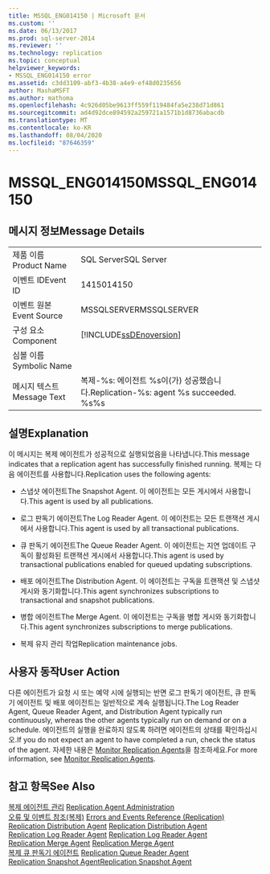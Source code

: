 ```yaml
---
title: MSSQL_ENG014150 | Microsoft 문서
ms.custom: ''
ms.date: 06/13/2017
ms.prod: sql-server-2014
ms.reviewer: ''
ms.technology: replication
ms.topic: conceptual
helpviewer_keywords:
- MSSQL_ENG014150 error
ms.assetid: c3dd3109-abf3-4b38-a4e9-ef48d0235656
author: MashaMSFT
ms.author: mathoma
ms.openlocfilehash: 4c926d05be9613ff559f119484fa5e238d71d861
ms.sourcegitcommit: ad4d92dce894592a259721a1571b1d8736abacdb
ms.translationtype: MT
ms.contentlocale: ko-KR
ms.lasthandoff: 08/04/2020
ms.locfileid: "87646359"
---
```

# <a name="mssql_eng014150"></a><span data-ttu-id="6f4c5-102">MSSQL_ENG014150</span><span class="sxs-lookup"><span data-stu-id="6f4c5-102">MSSQL_ENG014150</span></span>
    
## <a name="message-details"></a><span data-ttu-id="6f4c5-103">메시지 정보</span><span class="sxs-lookup"><span data-stu-id="6f4c5-103">Message Details</span></span>  
  
|||  
|-|-|  
|<span data-ttu-id="6f4c5-104">제품 이름</span><span class="sxs-lookup"><span data-stu-id="6f4c5-104">Product Name</span></span>|<span data-ttu-id="6f4c5-105">SQL Server</span><span class="sxs-lookup"><span data-stu-id="6f4c5-105">SQL Server</span></span>|  
|<span data-ttu-id="6f4c5-106">이벤트 ID</span><span class="sxs-lookup"><span data-stu-id="6f4c5-106">Event ID</span></span>|<span data-ttu-id="6f4c5-107">14150</span><span class="sxs-lookup"><span data-stu-id="6f4c5-107">14150</span></span>|  
|<span data-ttu-id="6f4c5-108">이벤트 원본</span><span class="sxs-lookup"><span data-stu-id="6f4c5-108">Event Source</span></span>|<span data-ttu-id="6f4c5-109">MSSQLSERVER</span><span class="sxs-lookup"><span data-stu-id="6f4c5-109">MSSQLSERVER</span></span>|  
|<span data-ttu-id="6f4c5-110">구성 요소</span><span class="sxs-lookup"><span data-stu-id="6f4c5-110">Component</span></span>|[!INCLUDE[ssDEnoversion](../../includes/ssdenoversion-md.md)]|  
|<span data-ttu-id="6f4c5-111">심볼 이름</span><span class="sxs-lookup"><span data-stu-id="6f4c5-111">Symbolic Name</span></span>||  
|<span data-ttu-id="6f4c5-112">메시지 텍스트</span><span class="sxs-lookup"><span data-stu-id="6f4c5-112">Message Text</span></span>|<span data-ttu-id="6f4c5-113">복제-%s: 에이전트 %s이(가) 성공했습니다.</span><span class="sxs-lookup"><span data-stu-id="6f4c5-113">Replication-%s: agent %s succeeded.</span></span> <span data-ttu-id="6f4c5-114">%s</span><span class="sxs-lookup"><span data-stu-id="6f4c5-114">%s</span></span>|  
  
## <a name="explanation"></a><span data-ttu-id="6f4c5-115">설명</span><span class="sxs-lookup"><span data-stu-id="6f4c5-115">Explanation</span></span>  
 <span data-ttu-id="6f4c5-116">이 메시지는 복제 에이전트가 성공적으로 실행되었음을 나타냅니다.</span><span class="sxs-lookup"><span data-stu-id="6f4c5-116">This message indicates that a replication agent has successfully finished running.</span></span> <span data-ttu-id="6f4c5-117">복제는 다음 에이전트를 사용합니다.</span><span class="sxs-lookup"><span data-stu-id="6f4c5-117">Replication uses the following agents:</span></span>  
  
-   <span data-ttu-id="6f4c5-118">스냅샷 에이전트</span><span class="sxs-lookup"><span data-stu-id="6f4c5-118">The Snapshot Agent.</span></span> <span data-ttu-id="6f4c5-119">이 에이전트는 모든 게시에서 사용합니다.</span><span class="sxs-lookup"><span data-stu-id="6f4c5-119">This agent is used by all publications.</span></span>  
  
-   <span data-ttu-id="6f4c5-120">로그 판독기 에이전트</span><span class="sxs-lookup"><span data-stu-id="6f4c5-120">The Log Reader Agent.</span></span> <span data-ttu-id="6f4c5-121">이 에이전트는 모든 트랜잭션 게시에서 사용합니다.</span><span class="sxs-lookup"><span data-stu-id="6f4c5-121">This agent is used by all transactional publications.</span></span>  
  
-   <span data-ttu-id="6f4c5-122">큐 판독기 에이전트</span><span class="sxs-lookup"><span data-stu-id="6f4c5-122">The Queue Reader Agent.</span></span> <span data-ttu-id="6f4c5-123">이 에이전트는 지연 업데이트 구독이 활성화된 트랜잭션 게시에서 사용합니다.</span><span class="sxs-lookup"><span data-stu-id="6f4c5-123">This agent is used by transactional publications enabled for queued updating subscriptions.</span></span>  
  
-   <span data-ttu-id="6f4c5-124">배포 에이전트</span><span class="sxs-lookup"><span data-stu-id="6f4c5-124">The Distribution Agent.</span></span> <span data-ttu-id="6f4c5-125">이 에이전트는 구독을 트랜잭션 및 스냅샷 게시와 동기화합니다.</span><span class="sxs-lookup"><span data-stu-id="6f4c5-125">This agent synchronizes subscriptions to transactional and snapshot publications.</span></span>  
  
-   <span data-ttu-id="6f4c5-126">병합 에이전트</span><span class="sxs-lookup"><span data-stu-id="6f4c5-126">The Merge Agent.</span></span> <span data-ttu-id="6f4c5-127">이 에이전트는 구독을 병합 게시와 동기화합니다.</span><span class="sxs-lookup"><span data-stu-id="6f4c5-127">This agent synchronizes subscriptions to merge publications.</span></span>  
  
-   <span data-ttu-id="6f4c5-128">복제 유지 관리 작업</span><span class="sxs-lookup"><span data-stu-id="6f4c5-128">Replication maintenance jobs.</span></span>  
  
## <a name="user-action"></a><span data-ttu-id="6f4c5-129">사용자 동작</span><span class="sxs-lookup"><span data-stu-id="6f4c5-129">User Action</span></span>  
 <span data-ttu-id="6f4c5-130">다른 에이전트가 요청 시 또는 예약 시에 실행되는 반면 로그 판독기 에이전트, 큐 판독기 에이전트 및 배포 에이전트는 일반적으로 계속 실행됩니다.</span><span class="sxs-lookup"><span data-stu-id="6f4c5-130">The Log Reader Agent, Queue Reader Agent, and Distribution Agent typically run continuously, whereas the other agents typically run on demand or on a schedule.</span></span> <span data-ttu-id="6f4c5-131">에이전트의 실행을 완료하지 않도록 하려면 에이전트의 상태를 확인하십시오.</span><span class="sxs-lookup"><span data-stu-id="6f4c5-131">If you do not expect an agent to have completed a run, check the status of the agent.</span></span> <span data-ttu-id="6f4c5-132">자세한 내용은 [Monitor Replication Agents](agents/replication-agents-overview.md)을 참조하세요.</span><span class="sxs-lookup"><span data-stu-id="6f4c5-132">For more information, see [Monitor Replication Agents](agents/replication-agents-overview.md).</span></span>  
  
## <a name="see-also"></a><span data-ttu-id="6f4c5-133">참고 항목</span><span class="sxs-lookup"><span data-stu-id="6f4c5-133">See Also</span></span>  
 <span data-ttu-id="6f4c5-134">[복제 에이전트 관리](agents/replication-agent-administration.md) </span><span class="sxs-lookup"><span data-stu-id="6f4c5-134">[Replication Agent Administration](agents/replication-agent-administration.md) </span></span>  
 <span data-ttu-id="6f4c5-135">[오류 및 이벤트 참조&#40;복제&#41;](errors-and-events-reference-replication.md) </span><span class="sxs-lookup"><span data-stu-id="6f4c5-135">[Errors and Events Reference &#40;Replication&#41;](errors-and-events-reference-replication.md) </span></span>  
 <span data-ttu-id="6f4c5-136">[Replication Distribution Agent](agents/replication-distribution-agent.md) </span><span class="sxs-lookup"><span data-stu-id="6f4c5-136">[Replication Distribution Agent](agents/replication-distribution-agent.md) </span></span>  
 <span data-ttu-id="6f4c5-137">[Replication Log Reader Agent](agents/replication-log-reader-agent.md) </span><span class="sxs-lookup"><span data-stu-id="6f4c5-137">[Replication Log Reader Agent](agents/replication-log-reader-agent.md) </span></span>  
 <span data-ttu-id="6f4c5-138">[Replication Merge Agent](agents/replication-merge-agent.md) </span><span class="sxs-lookup"><span data-stu-id="6f4c5-138">[Replication Merge Agent](agents/replication-merge-agent.md) </span></span>  
 <span data-ttu-id="6f4c5-139">[복제 큐 판독기 에이전트](agents/replication-queue-reader-agent.md) </span><span class="sxs-lookup"><span data-stu-id="6f4c5-139">[Replication Queue Reader Agent](agents/replication-queue-reader-agent.md) </span></span>  
 [<span data-ttu-id="6f4c5-140">Replication Snapshot Agent</span><span class="sxs-lookup"><span data-stu-id="6f4c5-140">Replication Snapshot Agent</span></span>](agents/replication-snapshot-agent.md)  
  
  
